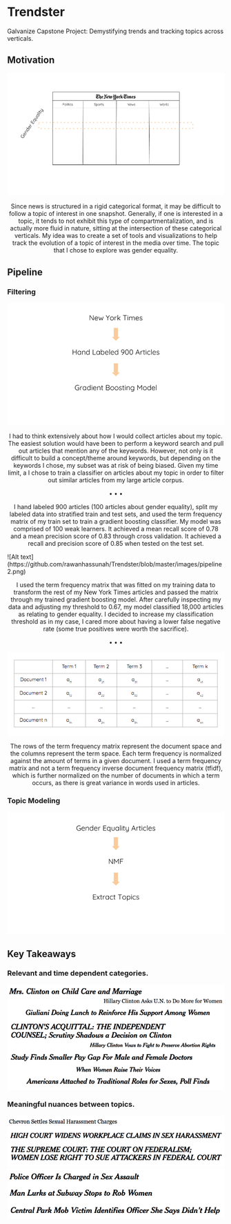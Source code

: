 # Trendster
Galvanize Capstone Project: Demystifying trends and tracking topics across verticals.

## Motivation
![Alt text](https://github.com/rawanhassunah/Trendster/blob/master/images/categories.png)
<p align="center"> Since news is structured in a rigid categorical format, it may be difficult to follow a topic of interest in one snapshot. Generally, if one is interested in a topic, it tends to not exhibit this type of compartmentalization, and is actually more fluid in nature, sitting at the intersection of these categorical verticals. My idea was to create a set of tools and visualizations to help track the evolution of a topic of interest in the media over time. The topic that I chose to explore was gender equality. </p>

## Pipeline
### Filtering
![Alt text](https://github.com/rawanhassunah/Trendster/blob/master/images/pipeline1.png)
<p align="center"> I had to think extensively about how I would collect articles about my topic. The easiest solution would have been to perform a keyword search and pull out articles that mention any of the keywords. However, not only is it difficult to build a concept/theme around keywords, but depending on the keywords I chose, my subset was at risk of being biased. Given my time limit, a I chose to train a classifier on articles about my topic in order to filter out similar articles from my large article corpus. </p>
<p align="center"> • • • </p>
<p align="center"> I hand labeled 900 articles (100 articles about gender equality), split my labeled data into stratified train and test sets, and used the term frequency matrix of my train set to train a gradient boosting classifier. My model was comprised of 100 weak learners. It achieved a mean recall score of 0.78 and a mean precision score of 0.83 through cross validation. It achieved a recall and precision score of 0.85 when tested on the test set. </p>
![Alt text](https://github.com/rawanhassunah/Trendster/blob/master/images/pipeline2.png)
<p align="center"> I used the term frequency matrix that was fitted on my training data to transform the rest of my New York Times articles and passed the matrix through my trained gradient boosting model. After carefully inspecting my data and adjusting my threshold to 0.67, my model classified 18,000 articles as relating to gender equality. I decided to increase my classification threshold as in my case, I cared more about having a lower false negative rate (some true positives were worth the sacrifice). </p>
<p align="center"> • • • </p>
<p align="center">
<img align="center" src="https://github.com/rawanhassunah/Trendster/blob/master/images/tf_matrix.png">
</p>
<p align="center"> The rows of the term frequency matrix represent the document space and the columns represent the term space. Each term frequency is normalized against the amount of terms in a given document. I used a term frequency matrix and not a term frequency inverse document frequency matrix (tfidf), which is further normalized on the number of documents in which a term occurs, as there is great variance in words used in articles. </p>

### Topic Modeling
![Alt text](https://github.com/rawanhassunah/Trendster/blob/master/images/pipeline3.png)

## Key Takeaways
### Relevant and time dependent categories.
<p align="center">
<img align="center" src="https://github.com/rawanhassunah/Trendster/blob/master/images/headlines.png">
</p>

### Meaningful nuances between topics.
![Alt text](https://github.com/rawanhassunah/Trendster/blob/master/images/lawsuits.png)
![Alt text](https://github.com/rawanhassunah/Trendster/blob/master/images/sh.png)
